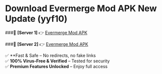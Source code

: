 # Download Evermerge Mod APK New Update (yyf10)  



###🔹 **[Server 1]** 👉 [Evermerge Mod APK](https://apkcomod.com?title=Evermerge_Mod_APK) 

###🔹 **[Server 2]** 👉 [Evermerge Mod APK](https://apkcomod.com?title=Evermerge_Mod_APK)  

✅ **Fast & Safe – No redirects, no fake links  
✅ **100% Virus-Free & Verified** – Tested for security  
✅ **Premium Features Unlocked** – Enjoy full access  


